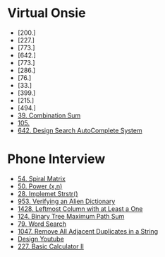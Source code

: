 # Virtual Onsie
- [200.]
- [227.]
- [773.]
- [642.]
- [773.]
- [286.]
- [76.]
- [33.]
- [399.]
- [215.]
- [494.]
- [39. Combination Sum]()
- [105.]()
- [642. Design Search AutoComplete System](https://github.com/weltond/DataStructure/blob/master/LeetCode/trie/642-design-search-autocomplete-system.md)
# Phone Interview
- [54. Spiral Matrix](https://github.com/weltond/DataStructure/blob/master/LeetCode/array/54-Spiral-Matrix.md)
- [50. Power (x,n)](https://github.com/weltond/DataStructure/blob/master/LeetCode/search/binarysearch/Pow.java)
- [28. Implemet Strstr()](https://github.com/weltond/DataStructure/blob/master/LeetCode/string/Lc28ImplementStrStr.java)
- [953. Verifying an Alien Dictionary](https://github.com/weltond/DataStructure/blob/master/LeetCode/hashmap/953-Verifying-an-Alien-Dictionary.md)
- [1428. Leftmost Column with at Least a One]()
- [124. Binary Tree Maximum Path Sum](https://github.com/weltond/DataStructure/blob/master/LeetCode/tree/Lc124BinaryTreeMaxPathSum.java)
- [79. Word Search](https://github.com/weltond/DataStructure/blob/master/LeetCode/backtracking/Lc79WordSearch.java)
- [1047. Remove All Adjacent Duplicates in a String]()
- [Design Youtube]()
- [227. Basic Calculator II]()
